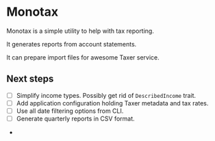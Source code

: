 # Monotax

Monotax is a simple utility to help with tax reporting.

It generates reports from account statements.

It can prepare import files for awesome Taxer service.

## Next steps

- [ ] Simplify income types. Possibly get rid of `DescribedIncome` trait.
- [ ] Add application configuration holding Taxer metadata and tax rates.
- [ ] Use all date filtering options from CLI.
- [ ] Generate quarterly reports in CSV format.
- 